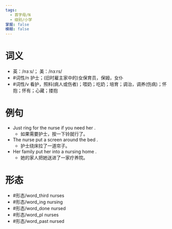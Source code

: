 ```yaml
---
tags:
  - 首字母/N
  - 级别/小学
掌握: false
模糊: false
---
```

# 词义
- 英：/nɜːs/； 美：/nɜːrs/
- #词性/n  护士；(旧时雇主家中的)女保育员，保姆，女仆
- #词性/v  看护，照料(病人或伤者)；喂奶；吃奶；培育；调治，调养(伤病)；怀抱；怀有；心藏；搂抱
# 例句
- Just ring for the nurse if you need her .
	- 如果需要护士，按一下铃就行了。
- The nurse put a screen around the bed .
	- 护士绕床拉了一道帘子。
- Her family put her into a nursing home .
	- 她的家人把她送进了一家疗养院。
# 形态
- #形态/word_third nurses
- #形态/word_ing nursing
- #形态/word_done nursed
- #形态/word_pl nurses
- #形态/word_past nursed
